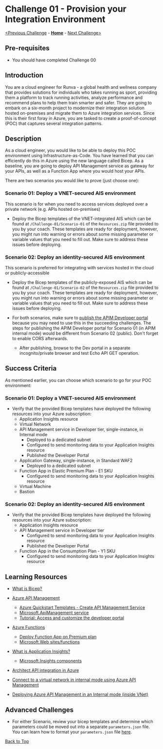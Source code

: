 # Challenge 01 - Provision your Integration Environment

[<Previous Challenge](./Challenge-00.md) - **[Home](../README.md)** - [Next Challenge>](./Challenge-02.md)

## Pre-requisites

- You should have completed Challenge 00

## Introduction
You are a cloud engineer for Runva - a global health and wellness company that provides solutions for individuals who takes running as sport, providing them a platform to track running activities, analyze performance and recommend plans to help them train smarter and safer.  They are going to embark on a six-month project to modernize their integration solution hosted on-premises and migrate them to Azure integration services.  Since this is their first foray in Azure, you are tasked to create a proof-of-concept (POC) that captures several integration patterns.


## Description
As a cloud engineer, you would like to be able to deploy this POC environment using Infrastructure-as-Code.  You have learned that you can efficiently do this in Azure using the new language called Bicep. As a baseline, you are going to deploy API Management service as gateway for your APIs, as well as a Function App where you would host your APIs.

There are two scenarios you would like to prove (just choose one):

### Scenario 01: Deploy a VNET-secured AIS environment
This scenario is for when you need to access services deployed over a private network (e.g. APIs hosted on-premises)
- Deploy the Bicep templates of the VNET-integrated AIS which can be found at `/Challenge-01/Scenario-01` of the `Resources.zip` file provided to you by your coach.  These templates are ready for deployment, however, you might run into warning or errors about some missing parameter or variable values that you need to fill out.  Make sure to address these issues before deploying.

### Scenario 02: Deploy an identity-secured AIS environment
This scenario is preferred for integrating with services hosted in the cloud or publicly-accessible
- Deploy the Bicep templates of the publicly-exposed AIS which can be found at `/Challenge-01/Scenario-02` of the `Resources.zip` file provided to you by your coach.  These templates are ready for deployment, however, you might run into warning or errors about some missing parameter or variable values that you need to fill out.  Make sure to address these issues before deploying.


- For both scenarios, make sure to [publish the APIM Developer portal](https://docs.microsoft.com/en-us/azure/api-management/api-management-howto-developer-portal-customize#publish) because you may need to use this in the succeeding challenges.  The steps for publishing the APIM Developer portal for Scenario 01 (in APIM internal mode) would be different from Scenario 02 (public). Don't forget to enable CORS afterwards.
  - After publishing, browse to the Dev portal in a separate incognito/private browser and test Echo API GET operation.

## Success Criteria
As mentioned earlier, you can choose which scenario to go for your POC environment:

### Scenario 01: Deploy a VNET-secured AIS environment
- Verify that the provided Bicep templates have deployed the following resources into your Azure subscription:
  - Application Insights resource
  - Virtual Network
  - API Management service in Developer tier, single-instance, in Internal mode
    - Deployed to a dedicated subnet
    - Configured to send monitoring data to your Application Insights resource
    - Published the Developer Portal
  - Application Gateway, single-instance, in Standard WAF2
    - Deployed to a dedicated subnet
  - Function App in Elastic Premium Plan - E1 SKU
    - Configured to send monitoring data to your Application Insights resource
  - Virtual Machine
  - Bastion

### Scenario 02: Deploy an identity-secured AIS environment
- Verify that the provided Bicep templates have deployed the following resources into your Azure subscription:
  - Application Insights resource
  - API Management service in Developer tier
    - Configured to send monitoring data to your Application Insights resource
    - Published the Developer Portal
  - Function App in the Consumption Plan - Y1 SKU
    - Configured to send monitoring data to your Application Insights resource


## Learning Resources
- [What is Bicep?](https://docs.microsoft.com/en-us/azure/azure-resource-manager/bicep/overview)

- [Azure API Management](https://docs.microsoft.com/en-us/azure/api-management/api-management-key-concepts)
  - [Azure Quickstart Templates - Create API Management Service](https://github.com/Azure/azure-quickstart-templates/tree/master/quickstarts/microsoft.apimanagement/azure-api-management-create)
  - [Microsoft.ApiManagement service](https://docs.microsoft.com/en-us/azure/templates/microsoft.apimanagement/service?tabs=bicep)
  - [Tutorial: Access and customize the developer portal](https://docs.microsoft.com/en-us/azure/api-management/api-management-howto-developer-portal-customize#publish)

- [Azure Functions](https://docs.microsoft.com/en-us/azure/azure-functions/functions-overview)
  - [Deploy Function App on Premium plan](https://docs.microsoft.com/en-us/azure/azure-functions/functions-infrastructure-as-code#deploy-on-premium-plan)
  - [Microsoft.Web sites/functions](https://docs.microsoft.com/en-us/azure/templates/microsoft.web/sites/functions?tabs=bicep)

- [What is Application Insights?](https://docs.microsoft.com/en-us/azure/azure-monitor/app/app-insights-overview)
  - [Microsoft.Insights components](https://docs.microsoft.com/en-us/azure/templates/microsoft.insights/components?tabs=bicep)

- [Architect API integration in Azure](https://docs.microsoft.com/en-us/learn/paths/architect-api-integration/)

- [Connect to a virtual network in internal mode using Azure API Management](https://docs.microsoft.com/en-us/azure/api-management/api-management-using-with-internal-vnet?tabs=stv2)
- [Deploying Azure API Management in an Internal mode (inside VNet)](https://techcommunity.microsoft.com/t5/fasttrack-for-azure/deploying-azure-api-management-in-an-internal-mode-inside-vnet/ba-p/3033493)


## Advanced Challenges
- For either Scenario, review your bicep templates and determine which parameters could be moved out into a separate ```parameters.json``` file.  You can learn how to format your ```parameters.json``` file [here](https://docs.microsoft.com/en-us/azure/azure-resource-manager/templates/parameter-files).

[Back to Top](#challenge-01---provision-your-integration-environment)